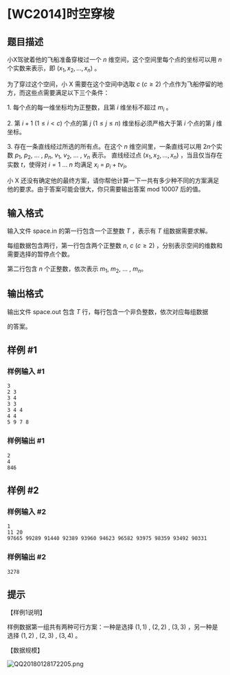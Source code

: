 # [WC2014]时空穿梭

## 题目描述

小X驾驶着他的飞船准备穿梭过一个 $n$ 维空间，这个空间里每个点的坐标可以用 $n$ 个实数来表示，即 $(x_1, x_2, ... , x_n)$ 。

为了穿过这个空间，小 X 需要在这个空间中选取 $c$ $(c \geq 2)$ 个点作为飞船停留的地方，而这些点需要满足以下三个条件：

$1$. 每个点的每一维坐标均为正整数，且第 $i$ 维坐标不超过 $m_i$ 。

$2$. 第 $i + 1$ $(1 \leq i < c)$ 个点的第 $j$ $(1 \leq j \leq n)$ 维坐标必须严格大于第 $i$ 个点的第 $j$ 维坐标。

$3$. 存在一条直线经过所选的所有点。在这个 $n$ 维空间里，一条直线可以用 $2n$个实数 $p_1$, $p_2$, … , $p_n$, $v_1$, $v_2$, … , $v_n$ 表示。 直线经过点 $(x_1, x_2, ... , x_n)$ ，当且仅当存在实数 $t$，使得对 $i = 1$ … $n$ 均满足 $x_i$ = $p_i + tv_i$。

小 X 还没有确定他的最终方案，请你帮他计算一下一共有多少种不同的方案满足他的要求。由于答案可能会很大，你只需要输出答案 mod $10 007$ 后的值。


## 输入格式

输入文件 space.in 的第一行包含一个正整数 $T$ ，表示有 $T$ 组数据需要求解。

每组数据包含两行，第一行包含两个正整数 $n$, $c$ $(c \geq 2)$ ，分别表示空间的维数和需要选择的暂停点个数。

第二行包含 $n$ 个正整数，依次表示 $m_1$, $m_2$, … , $m_n$。


## 输出格式

输出文件 space.out 包含 $T$ 行，每行包含一个非负整数，依次对应每组数据

的答案。


## 样例 #1

### 样例输入 #1
```
3
2 3
3 4
3 3
3 4 4
4 4
5 9 7 8
```

### 样例输出 #1

```
2
4
846
```

## 样例 #2

### 样例输入 #2
```
1
11 20
97665 99289 91440 92389 93960 94623 96582 93975 98359 93492 90331
```

### 样例输出 #2

```
3278
```

## 提示

【样例$1$说明】

样例数据第一组共有两种可行方案：一种是选择 $(1,1)$ , $(2,2)$ , $(3,3)$ ，另一种是选择 $(1,2)$ , $(2,3)$ , $(3,4)$ 。

【数据规模】

![QQ20180128172205.png](https://www.z4a.net/images/2018/01/28/QQ20180128172205.png)

